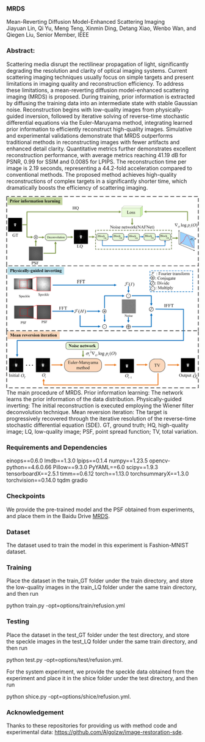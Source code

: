 ###  MRDS

Mean-Reverting Diffusion Model-Enhanced Scattering Imaging  
Jiayuan Lin, Qi Yu, Meng Teng, Xinmin Ding, Detang Xiao, Wenbo Wan, and Qiegen Liu, Senior Member, IEEE

###  Abstract:

Scattering media disrupt the rectilinear propagation of light, significantly degrading the resolution and clarity of optical imaging systems. Current scattering imaging techniques usually focus on simple targets and present limitations in imaging quality and reconstruction efficiency. To address these limitations, a mean-reverting diffusion model-enhanced scattering imaging (MRDS) is proposed. During training, prior information is extracted by diffusing the training data into an intermediate state with stable Gaussian noise. Reconstruction begins with low-quality images from physically-guided inversion, followed by iterative solving of reverse-time stochastic differential equations via the Euler-Maruyama method, integrating learned prior information to efficiently reconstruct high-quality images. Simulative and experimental validations demonstrate that MRDS outperforms traditional methods in reconstructing images with fewer artifacts and enhanced detail clarity. Quantitative metrics further demonstrates excellent reconstruction performance, with average metrics reaching 41.19 dB for PSNR, 0.99 for SSIM and 0.0085 for LPIPS. The reconstruction time per image is 2.19 seconds, representing a 44.2-fold acceleration compared to conventional methods. The proposed method achieves high-quality reconstructions of complex targets in a significantly shorter time, which dramatically boosts the efficiency of scattering imaging. 



![MRDS.png](https://github.com/yqx7150/MRDS/blob/main/imgs/MRDS.png)
The main procedure of MRDS. Prior information learning: The network learns the prior information of the data distribution. Physically-guided inverting: The initial reconstruction is executed employing the Wiener filter deconvolution technique. Mean reversion iteration: The target is progressively recovered through the iterative resolution of the reverse-time stochastic differential equation (SDE). GT, ground truth; HQ, high-quality image; LQ, low-quality image; PSF, point spread function; TV, total variation.




###  Requirements and Dependencies

einops==0.6.0
lmdb==1.3.0
lpips==0.1.4
numpy==1.23.5
opencv-python==4.6.0.66
Pillow==9.3.0
PyYAML==6.0
scipy==1.9.3
tensorboardX==2.5.1
timm==0.6.12
torch==1.13.0
torchsummaryX==1.3.0
torchvision==0.14.0
tqdm
gradio

###  Checkpoints
We provide the pre-trained model and the PSF obtained from experiments, and place them in the Baidu Drive [MRDS](https://pan.baidu.com/s/1CEIuix8AMewR75WU4yE77g?).

###  Dataset
The dataset used to train the model in this experiment is Fashion-MNIST dataset.

###  Training
Place the dataset in the train_GT folder under the train directory, and store the low-quality images  in the train_LQ folder under the same train directory, and then run

python train.py -opt=options/train/refusion.yml


###  Testing
Place the dataset in the test_GT folder under the test directory, and store the speckle images  in the test_LQ folder under the same train directory, and then run

python test.py -opt=options/test/refusion.yml.

For the system experiment, we provide the speckle data obtained from the experiment and place it in the shice folder under the test directory, and then run

python shice.py -opt=options/shice/refusion.yml.


###  Acknowledgement
Thanks to these repositories for providing us with method code and experimental data: https://github.com/Algolzw/image-restoration-sde. 




